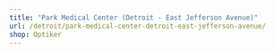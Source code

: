 ```yaml
---
title: "Park Medical Center (Detroit - East Jefferson Avenue)"
url: /detroit/park-medical-center-detroit-east-jefferson-avenue/
shop: Optiker
---
```

